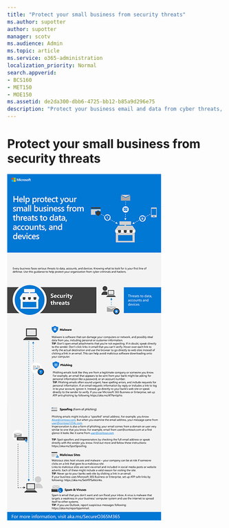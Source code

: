 ```yaml
---
title: "Protect your small business from security threats"
ms.author: supotter
author: supotter
manager: scotv
ms.audience: Admin
ms.topic: article
ms.service: o365-administration
localization_priority: Normal
search.appverid:
- BCS160
- MET150
- MOE150
ms.assetid: de2da300-dbb6-4725-bb12-b85a9d296e75
description: "Protect your business email and data from cyber threats, including ransomware, phishing, and malicious attachments. "
---
```


# Protect your small business from security threats
![Infographic](../media/SMBthreatprotectioninfographic.png)
